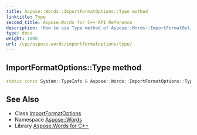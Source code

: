 ```yaml
---
title: Aspose::Words::ImportFormatOptions::Type method
linktitle: Type
second_title: Aspose.Words for C++ API Reference
description: 'How to use Type method of Aspose::Words::ImportFormatOptions class in C++.'
type: docs
weight: 1000
url: /cpp/aspose.words/importformatoptions/type/
---
```

## ImportFormatOptions::Type method




```cpp
static const System::TypeInfo & Aspose::Words::ImportFormatOptions::Type()
```

## See Also

* Class [ImportFormatOptions](../)
* Namespace [Aspose::Words](../../)
* Library [Aspose.Words for C++](../../../)
